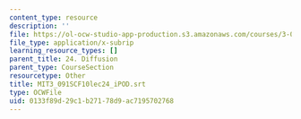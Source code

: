 ```yaml
---
content_type: resource
description: ''
file: https://ol-ocw-studio-app-production.s3.amazonaws.com/courses/3-091sc-introduction-to-solid-state-chemistry-fall-2010/0133f89d29c1b27178d9ac7195702768_MIT3_091SCF10lec24_iPOD.srt
file_type: application/x-subrip
learning_resource_types: []
parent_title: 24. Diffusion
parent_type: CourseSection
resourcetype: Other
title: MIT3_091SCF10lec24_iPOD.srt
type: OCWFile
uid: 0133f89d-29c1-b271-78d9-ac7195702768
---
```

